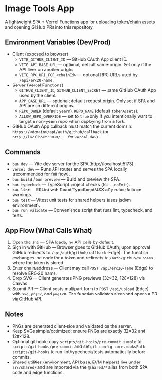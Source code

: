 # Image Tools App

A lightweight SPA + Vercel Functions app for uploading token/chain assets and opening GitHub PRs into this repository.

## Environment Variables (Dev/Prod)

- Client (exposed to browser)
  - `VITE_GITHUB_CLIENT_ID` — GitHub OAuth App client ID.
  - `VITE_API_BASE_URL` — optional; default same-origin. Set only if the API lives on another origin.
  - `VITE_RPC_URI_FOR_<chainId>` — optional RPC URLs used by `/api/erc20-name`.
- Server (Vercel Functions)
  - `GITHUB_CLIENT_ID`, `GITHUB_CLIENT_SECRET` — same GitHub OAuth App used by the client.
  - `APP_BASE_URL` — optional; default request origin. Only set if SPA and API are on different origins.
  - `REPO_OWNER` (default `yearn`), `REPO_NAME` (default `tokenAssets`).
  - `ALLOW_REPO_OVERRIDE` — set to `true` only if you intentionally want to target a non-yearn repo when deploying from a fork.
- GitHub OAuth App callback must match the current domain: `https://<domain>/api/auth/github/callback` (or `http://localhost:3000/...` for `vercel dev`).

## Commands

- `bun dev` — Vite dev server for the SPA (http://localhost:5173).
- `vercel dev` — Runs API routes and serves the SPA locally (recommended for full flow).
- `bun build` / `bun preview` — Build and preview the SPA.
- `bun typecheck` — TypeScript project checks (tsc `--noEmit`).
- `bun lint` — ESLint with React/TypeScript/JSX a11y rules; fails on warnings.
- `bun test` — Vitest unit tests for shared helpers (uses jsdom environment).
- `bun run validate` — Convenience script that runs lint, typecheck, and tests.

## App Flow (What Calls What)

1) Open the site — SPA loads; no API calls by default.
2) Sign in with GitHub — Browser goes to GitHub OAuth; upon approval GitHub redirects to `/api/auth/github/callback` (Edge). The function exchanges the code for a token and redirects to `/auth/github/success` where the token is stored.
3) Enter chain/address — Client may call `POST /api/erc20-name` (Edge) to resolve ERC‑20 name.
4) Drop SVG — Client generates PNG previews (32×32, 128×128) via Canvas.
5) Submit PR — Client posts multipart form to `POST /api/upload` (Edge) with `svg`, `png32`, and `png128`. The function validates sizes and opens a PR via GitHub API.

## Notes

- PNGs are generated client‑side and validated on the server.
- Keep SVGs simple/optimized; ensure PNGs are exactly 32×32 and 128×128.
- Optional git hook: copy `scripts/git-hooks/pre-commit.sample` to `scripts/git-hooks/pre-commit` and set `git config core.hooksPath scripts/git-hooks` to run lint/typecheck/tests automatically before commits.
- Shared utilities (environment, API base, EVM helpers) live under `src/shared/` and are imported via the `@shared/*` alias from both SPA code and edge functions.
